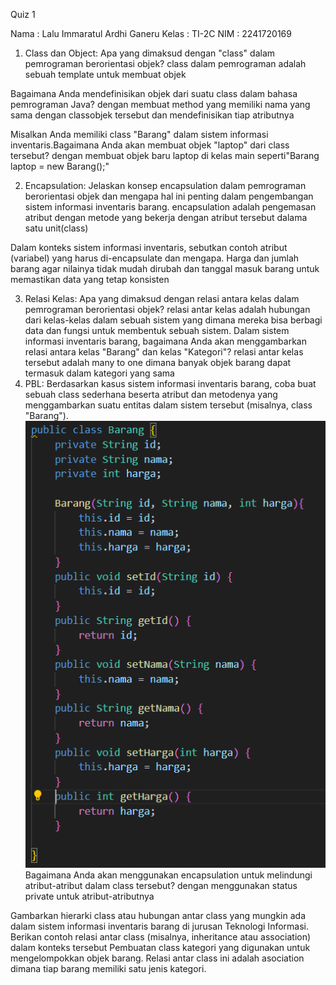 Quiz 1

Nama    : Lalu Immaratul Ardhi Ganeru
Kelas   : TI-2C
NIM     : 2241720169

1. Class dan Object:
Apa yang dimaksud dengan "class" dalam pemrograman berorientasi objek?
class dalam pemrograman adalah sebuah template untuk membuat objek

Bagaimana Anda mendefinisikan objek dari suatu class dalam bahasa pemrograman Java?
dengan membuat method yang memiliki nama yang sama dengan classobjek tersebut dan mendefinisikan tiap atributnya

Misalkan Anda memiliki class "Barang" dalam sistem informasi inventaris.Bagaimana Anda akan membuat objek "laptop" dari class tersebut?
dengan membuat objek baru laptop di kelas main seperti"Barang laptop = new Barang();"

2. Encapsulation:
Jelaskan konsep encapsulation dalam pemrograman berorientasi objek dan mengapa hal ini penting dalam pengembangan sistem informasi inventaris barang.
encapsulation adalah pengemasan atribut dengan metode yang bekerja dengan atribut tersebut dalama satu unit(class)

Dalam konteks sistem informasi inventaris, sebutkan contoh atribut (variabel) yang harus di-encapsulate dan mengapa.
Harga dan jumlah barang agar nilainya tidak mudah dirubah dan tanggal masuk barang untuk memastikan data yang tetap konsisten

3. Relasi Kelas:
Apa yang dimaksud dengan relasi antara kelas dalam pemrograman berorientasi objek?
relasi antar kelas adalah hubungan dari kelas-kelas dalam sebuah sistem yang dimana mereka bisa berbagi data dan fungsi untuk membentuk sebuah sistem.
Dalam sistem informasi inventaris barang, bagaimana Anda akan menggambarkan relasi antara kelas "Barang" dan kelas "Kategori"?
relasi antar kelas tersebut adalah many to one dimana banyak objek barang dapat termasuk dalam kategori yang sama
4. PBL:
Berdasarkan kasus sistem informasi inventaris barang, coba buat sebuah class sederhana beserta atribut dan metodenya yang menggambarkan suatu entitas dalam sistem tersebut (misalnya, class "Barang").
![Alt text](image.png)
Bagaimana Anda akan menggunakan encapsulation untuk melindungi atribut-atribut dalam class tersebut?
dengan menggunakan status private untuk atribut-atributnya

Gambarkan hierarki class atau hubungan antar class yang mungkin ada dalam sistem informasi inventaris barang di jurusan Teknologi Informasi. Berikan contoh relasi antar class (misalnya, inheritance atau association) dalam konteks tersebut
Pembuatan class kategori yang digunakan untuk mengelompokkan objek barang. Relasi antar class ini adalah asociation dimana tiap barang memiliki satu jenis kategori.